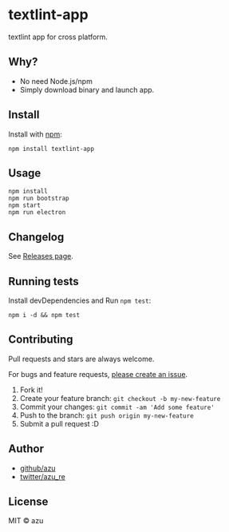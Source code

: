 # textlint-app

textlint app for cross platform.

## Why?

- No need Node.js/npm
- Simply download binary and launch app.

## Install

Install with [npm](https://www.npmjs.com/):

    npm install textlint-app

## Usage

    npm install
    npm run bootstrap
    npm start
    npm run electron

## Changelog

See [Releases page](https://github.com/textlint/textlint-app/releases).

## Running tests

Install devDependencies and Run `npm test`:

    npm i -d && npm test

## Contributing

Pull requests and stars are always welcome.

For bugs and feature requests, [please create an issue](https://github.com/textlint/textlint-app/issues).

1. Fork it!
2. Create your feature branch: `git checkout -b my-new-feature`
3. Commit your changes: `git commit -am 'Add some feature'`
4. Push to the branch: `git push origin my-new-feature`
5. Submit a pull request :D

## Author

- [github/azu](https://github.com/azu)
- [twitter/azu_re](https://twitter.com/azu_re)

## License

MIT © azu
